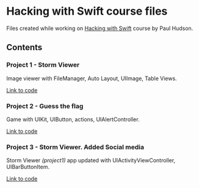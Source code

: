 # Hacking with Swift course files
Files created while working on [Hacking with Swift](https://www.hackingwithswift.com/read) course by Paul Hudson.

## Contents

### Project 1 - Storm Viewer

Image viewer with FileManager, Auto Layout, UIImage, Table Views.

[Link to code](project1-Storm-Viewer)

### Project 2 - Guess the flag

Game with UIKit, UIButton, actions, UIAlertController.

[Link to code](project2-Guess-the-flag)

### Project 3 - Storm Viewer. Added Social media

Storm Viewer _(project1)_ app updated with UIActivityViewController, UIBarButtonItem.

[Link to code](project3-Storm-Viewer-with-social-media)